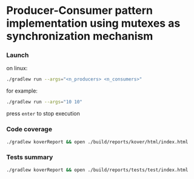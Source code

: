 # Producer-Consumer pattern implementation using mutexes as synchronization mechanism

### Launch

on linux:
```sh
./gradlew run --args="<n_producers> <n_consumers>"
```

for example:
```sh
./gradlew run --args="10 10"
```

press ```enter``` to stop execution

### Code coverage

```sh
./gradlew koverReport && open ./build/reports/kover/html/index.html
```

### Tests summary

```sh
./gradlew koverReport && open ./build/reports/tests/test/index.html
```
